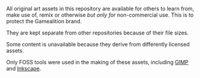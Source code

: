 All original art assets in this repository are available for others to learn from, make use of, remix or otherwise *but only for* non-commercial use. This is to protect the Gamealition brand.

They are kept separate from other repositories because of their file sizes.

Some content is unavailable because they derive from differently licensed assets.

Only FOSS tools were used in the making of these assets, including [GIMP](http://www.gimp.org/) and [Inkscape](https://inkscape.org/en/).
